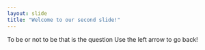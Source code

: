 ```yaml
---
layout: slide
title: "Welcome to our second slide!"
---
```


To be or not to be that is the question
Use the left arrow to go back!
